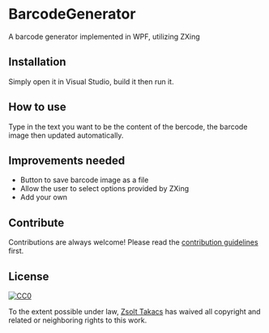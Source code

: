 # BarcodeGenerator

A barcode generator implemented in WPF, utilizing ZXing

## Installation

Simply open it in Visual Studio, build it then run it.

## How to use

Type in the text you want to be the content of the bercode, the barcode image then updated automatically.

## Improvements needed

* Button to save barcode image as a file
* Allow the user to select options provided by ZXing
* Add your own

## Contribute

Contributions are always welcome!
Please read the [contribution guidelines](CONTRIBUTING.md) first.

## License

[![CC0](https://licensebuttons.net/p/zero/1.0/88x31.png)](https://creativecommons.org/publicdomain/zero/1.0/)

To the extent possible under law, [Zsolt Takacs](https://github.com/ignotus87) has waived all copyright and related or neighboring rights to this work.
